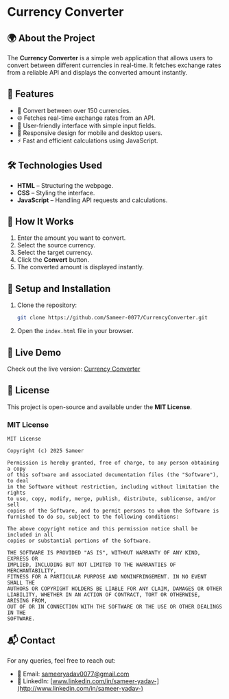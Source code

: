 # Currency Converter

## 🌍 About the Project

The **Currency Converter** is a simple web application that allows users to convert between different currencies in real-time. It fetches exchange rates from a reliable API and displays the converted amount instantly.

## 🚀 Features

- 🔄 Convert between over 150 currencies.
- 🌐 Fetches real-time exchange rates from an API.
- 🎨 User-friendly interface with simple input fields.
- 📱 Responsive design for mobile and desktop users.
- ⚡ Fast and efficient calculations using JavaScript.

## 🛠️ Technologies Used

- **HTML** – Structuring the webpage.
- **CSS** – Styling the interface.
- **JavaScript** – Handling API requests and calculations.

## 📌 How It Works

1. Enter the amount you want to convert.
2. Select the source currency.
3. Select the target currency.
4. Click the **Convert** button.
5. The converted amount is displayed instantly.

## 🔧 Setup and Installation

1. Clone the repository:
   ```bash
   git clone https://github.com/Sameer-0077/CurrencyConverter.git
   ```
2. Open the `index.html` file in your browser.

## 🔗 Live Demo

Check out the live version: [Currency Converter](https://your-live-demo-link.com)

## 📜 License

This project is open-source and available under the **MIT License**.

### MIT License

```
MIT License

Copyright (c) 2025 Sameer

Permission is hereby granted, free of charge, to any person obtaining a copy
of this software and associated documentation files (the "Software"), to deal
in the Software without restriction, including without limitation the rights
to use, copy, modify, merge, publish, distribute, sublicense, and/or sell
copies of the Software, and to permit persons to whom the Software is
furnished to do so, subject to the following conditions:

The above copyright notice and this permission notice shall be included in all
copies or substantial portions of the Software.

THE SOFTWARE IS PROVIDED "AS IS", WITHOUT WARRANTY OF ANY KIND, EXPRESS OR
IMPLIED, INCLUDING BUT NOT LIMITED TO THE WARRANTIES OF MERCHANTABILITY,
FITNESS FOR A PARTICULAR PURPOSE AND NONINFRINGEMENT. IN NO EVENT SHALL THE
AUTHORS OR COPYRIGHT HOLDERS BE LIABLE FOR ANY CLAIM, DAMAGES OR OTHER
LIABILITY, WHETHER IN AN ACTION OF CONTRACT, TORT OR OTHERWISE, ARISING FROM,
OUT OF OR IN CONNECTION WITH THE SOFTWARE OR THE USE OR OTHER DEALINGS IN THE
SOFTWARE.
```

## 📬 Contact

For any queries, feel free to reach out:

- 📧 Email: [sameeryadav0077@gmail.com](mailto:sameeryadav0077@gmail.com)
- 🔗 LinkedIn: [www.linkedin.com/in/sameer-yadav-](http://www.linkedin.com/in/sameer-yadav-)

